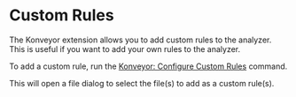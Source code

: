# Custom Rules

The Konveyor extension allows you to add custom rules to the analyzer. This is useful if you want to add your own rules to the analyzer.

To add a custom rule, run the [Konveyor: Configure Custom Rules](command:konveyor.configureCustomRules) command.

This will open a file dialog to select the file(s) to add as a custom rule(s).
